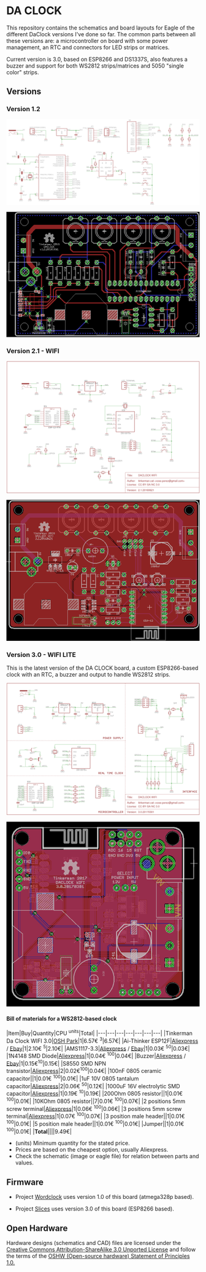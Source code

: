 # DA CLOCK

This repository contains the schematics and board layouts for Eagle of the different DaClock versions I've done so far.
The common parts between all these versions are: a microcontroller on board with some power management, an RTC and connectors for LED strips or matrices.

Current version is 3.0, based on ESP8266 and DS1337S, also features a buzzer and support for both WS2812 strips/matrices and 5050 "single color" strips.

## Versions

### Version 1.2

![DaClock 1.2 - schema](/images/daclock-1.2-schema.png)


![DaClock 1.2 - layout](/images/daclock-1.2-layout.png)


### Version 2.1 - WIFI

![DaClock 2.1 - schema](/images/daclock-2.1-schema.png)


![DaClock 2.1 - layout](/images/daclock-2.1-layout.png)


### Version 3.0 - WIFI LITE

This is the latest version of the DA CLOCK board, a custom ESP8266-based clock with an RTC, a buzzer and output to handle WS2812 strips.

![DaClock 3.0 - schema](/images/daclock-3.0-schema.png)


![DaClock 3.0 - layout](/images/daclock-3.0-layout.png)

#### Bill of materials for a WS2812-based clock

|Item|Buy|Quantity|CPU <sup>units</sup>|Total|
|---|---|---|---|---|---|---|
|Tinkerman Da Clock WIFI 3.0|[OSH Park](https://oshpark.com/shared_projects/gDLQyM9I)|1|6.57€ <sup>3</sup>|6.57€|
|Ai-Thinker ESP12F|[Aliexpress](http://s.click.aliexpress.com/e/mUZjemI) / [Ebay](https://rover.ebay.com/rover/1/711-53200-19255-0/1?icep_id=114&ipn=icep&toolid=20004&campid=5338044841&mpre=http%3A%2F%2Fwww.ebay.com%2Fitm%2FESP8266-Remote-Serial-Port-WIFI-Transceiver-Wireless-Module-Esp-12F-AP-STA-%2F272408386985%3Fhash%3Ditem3f6cce1da9%3Ag%3ArywAAOSwZJBX-7RV)|1|2.10€ <sup>5</sup>|2.10€|
|AMS1117-3.3|[Aliexpress](http://s.click.aliexpress.com/e/uj6iuNv) / [Ebay](https://rover.ebay.com/rover/1/711-53200-19255-0/1?icep_id=114&ipn=icep&toolid=20004&campid=5338044841&mpre=http%3A%2F%2Fwww.ebay.com%2Fitm%2FNew-10pcs-AMS1117-LM1117-3-3V-1A-SOT-223-Voltage-Regulator-NT00206-Ship-Today-%2F112049991237%3Fhash%3Ditem1a16b32e45%3Ag%3AqV8AAOSw14xWNwXc)|1|0.03€ <sup>50</sup>|0.03€|
|1N4148 SMD Diode|[Aliexpress](http://s.click.aliexpress.com/e/i2nayrB)|1|0.04€ <sup>100</sup>|0.04€|
|Buzzer|[Aliexpress](http://s.click.aliexpress.com/e/VbeAu3z) / [Ebay](https://rover.ebay.com/rover/1/711-53200-19255-0/1?icep_id=114&ipn=icep&toolid=20004&campid=5338044841&mpre=http%3A%2F%2Fwww.ebay.com%2Fitm%2FNew-10pcs-5v-Active-Buzzer-Continous-Beep-High-quality-The-sound-Alarm-HT00202-%2F281280117872)|1|0.15€<sup>10</sup>|0.15€|
|S8550 SMD NPN transistor|[Aliexpress](http://s.click.aliexpress.com/e/VZ3FYN7)|2|0.02€<sup>100</sup>|0.04€|
|100nF 0805 ceramic capacitor||1|0.01€ <sup>100</sup>|0.01€|
|1uF 10V 0805 tantalum capacitor|[Aliexpress](http://s.click.aliexpress.com/e/ey3ZVn2)|2|0.06€ <sup>50</sup>|0.12€|
|1000uF 16V electrolytic SMD capacitor|[Aliexpress](http://s.click.aliexpress.com/e/MjQ7eMf)|1|0.19€ <sup>10</sup>|0.19€|
|200Ohm 0805 resistor||1|0.01€ <sup>100</sup>|0.01€|
|10KOhm 0805 resistor||7|0.01€ <sup>100</sup>|0.07€|
|2 positions 5mm screw terminal|[Aliexpress](http://s.click.aliexpress.com/e/a2fqnM7)|1|0.06€ <sup>100</sup>|0.06€|
|3 positions 5mm screw terminal|[Aliexpress](http://s.click.aliexpress.com/e/Vjaa2RB)|1|0.07€ <sup>100</sup>|0.07€|
|3 position male header||1|0.01€ <sup>100</sup>|0.01€|
|5 position male header||1|0.01€ <sup>100</sup>|0.01€|
|Jumper||1|0.01€ <sup>100</sup>|0.01€|
|**Total**||||9.49€|

* (units) Minimum quantity for the stated price.
* Prices are based on the cheapest option, usually Aliexpress.
* Check the schematic (image or eagle file) for relation between parts and values.

## Firmware

* Project [Wordclock](https://bitbucket.org/xoseperez/wordclock) uses version 1.0 of this board (atmega328p based).
- Project [Slices](http://github.com/xoseperez/slices) uses version 3.0 of this board (ESP8266 based).

## Open Hardware

Hardware designs (schematics and CAD) files are licensed under the [Creative Commons Attribution-ShareAlike 3.0 Unported License](http://creativecommons.org/licenses/by-sa/3.0/) and follow the terms of the [OSHW (Open-source hardware) Statement of Principles 1.0.](http://freedomdefined.org/OSHW)

